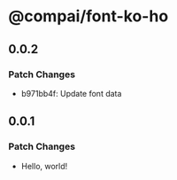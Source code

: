 # @compai/font-ko-ho

## 0.0.2

### Patch Changes

- b971bb4f: Update font data

## 0.0.1

### Patch Changes

- Hello, world!
